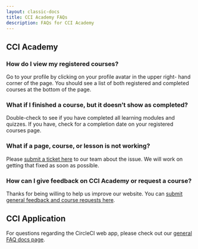 ```yaml
---
layout: classic-docs
title: CCI Academy FAQs
description: FAQs for CCI Academy
---
```


## CCI Academy

### How do I view my registered courses?

Go to your profile by clicking on your profile avatar in the upper right- hand corner of the page. You should see a list of both registered and completed courses at the bottom of the page.

### What if I finished a course, but it doesn’t show as completed?

Double-check to see if you have completed all learning modules and quizzes. If you have, check for a completion date on your registered courses page.

### What if a page, course, or lesson is not working?

Please [submit a ticket here](https://www.surveymonkey.com/r/ccibug) to our team about the issue. We will work on getting that fixed as soon as possible.

### How can I give feedback on CCI Academy or request a course?

Thanks for being willing to help us improve our website. You can [submit general feedback and course requests here](https://www.surveymonkey.com/r/DZ5ML9S).

## CCI Application

For questions regarding the CircleCI web app, please check out our [general FAQ docs page]({{site.baseurl}}/2.0/faq/).
